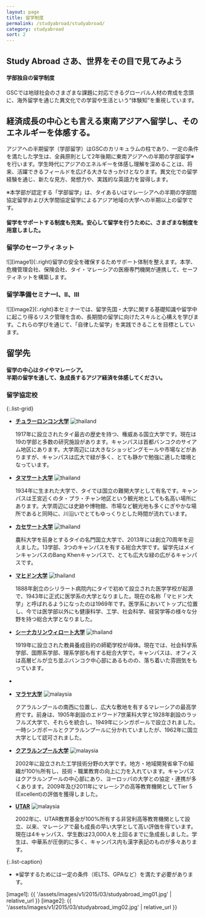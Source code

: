 ```yaml
---
layout: page
title: 留学制度
permalink: /studyabroad/studyabroad/
category: studyabroad
sort: 2
---
```


## Study Abroad さあ、世界をその目で見てみよう


#### 学部独自の留学制度

GSCでは地球社会のさまざまな課題に対応できるグローバル人材の育成を念頭に、海外留学を通じた異文化での学習や生活という“体験知”を重視しています。

## 経済成長の中心とも言える東南アジアへ留学し、そのエネルギーを体感する。
アジアへの半期留学（学部留学）はGSCのカリキュラムの柱であり、一定の条件を満たした学生は、全員原則として2年後期に東南アジアへの半期の学部留学※を行います。学生時代にアジアのエネルギーを体感し理解を深めることは、将来、活躍できるフィールドを広げる大きなきっかけとなります。異文化での留学経験を通じ、新たな見方、発想力や、実践的な英語力を習得します。

※本学部が認定する「学部留学」は、タイあるいはマレーシアへの半期の学部間協定留学および大学間協定留学によるアジア地域の大学への半期以上の留学です。


#### 留学をサポートする制度も充実。安心して留学を行うために、さまざまな制度を用意しました。


### 留学のセーフティネット

![][image1]{:.right}留学の安全を確保するためサポート体制を整えます。本学、危機管理会社、保険会社、タイ・マレーシアの医療専門機関が連携して、セーフティネットを構築します。

### 留学準備セミナーⅠ、Ⅱ、Ⅲ

![][image2]{:.right}本セミナーでは、留学先国・大学に関する基礎知識や留学中に起こり得るリスク管理を含め、長期間の留学に向けたスキルと心構えを学びます。これらの学びを通じて、「自律した留学」を実践できることを目標としています。


## 留学先

#### 留学の中心はタイやマレーシア。<br>半期の留学を通して、急成長するアジア経済を体感してください。

### 留学協定校

{:.list-grid}
*   **[チュラーロンコン大学](http://www.chula.ac.th/en/)** ![thailand](https://user-images.githubusercontent.com/416977/41012001-8555cff0-697a-11e8-8384-8d65880c478c.png)

    1917年に設立されたタイ最古の歴史を持つ、権威ある国立大学です。現在は19の学部と多数の研究施設があります。キャンパスは首都バンコクのサイアム地区にあります。大学周辺には大きなショッピングモールや市場などがありますが、キャンパスは広大で緑が多く、とても静かで勉強に適した環境となっています。

*   **[タマサート大学](http://www.tu.ac.th/en/)** ![thailand](https://user-images.githubusercontent.com/416977/41012001-8555cff0-697a-11e8-8384-8d65880c478c.png)

    1934年に生まれた大学で、タイでは国立の難関大学として有名です。キャンパスは王宮近くのタ・プラ・チャン地区という観光地としても名高い場所にあります。大学周辺には史跡や博物館、市場など観光地も多くにぎやかな場所であると同時に、川沿いでとてもゆっくりとした時間が流れています。

*   **[カセサート大学](http://www.interprogram.ku.ac.th/newsite/index.php/home)** ![thailand](https://user-images.githubusercontent.com/416977/41012001-8555cff0-697a-11e8-8384-8d65880c478c.png)

    農科大学を前身とするタイの名門国立大学で、2013年には創立70周年を迎えました。13学部、3つのキャンパスを有する総合大学です。留学先はメインキャンパスのBang Khenキャンパスで、とても広大な緑の広がるキャンパスです。

*   **[マヒドン大学](http://www.mahidol.ac.th/en/index.html)** ![thailand](https://user-images.githubusercontent.com/416977/41012001-8555cff0-697a-11e8-8384-8d65880c478c.png)

    1888年創立のシリラート病院内にタイで初めて設立された医学学校が起源で、1943年に正式に医学系の大学となりました。現在の名称「マヒドン大学」と呼ばれるようになったのは1969年です。医学系においてトップに位置し、今では医学部以外にも健康科学、工学、社会科学、経営学等の様々な分野を持つ総合大学となりました。

*   **[シーナカリンウィロート大学](https://www.swu.ac.th/)** ![thailand](https://user-images.githubusercontent.com/416977/41012001-8555cff0-697a-11e8-8384-8d65880c478c.png)

    1919年に設立された教員養成目的の師範学校が母体。現在では、社会科学系学部、国際系学部、理系学部も有する総合大学で。キャンパスは、オフィスは高層ビルが立ち並ぶバンコク中心部にあるものの、落ち着いた雰囲気をもっています。

*   　　 
     

*   **[マラヤ大学](https://www.um.edu.my.html)** ![malaysia](https://user-images.githubusercontent.com/416977/41011993-80df4334-697a-11e8-8be1-ace55199629d.png) 

    クアラルンプールの南西に位置し、広大な敷地を有するマレーシアの最高学府です。前身は、1905年創設のエドワード7世薬科大学と1928年創設のラッフルズ大学で、それらを統合し、1949年にシンガポールで設立されました。一時シンガポールとクアラルンプールに分かれていましたが、1962年に国立大学として認可されました。

*   **[クアラルンプール大学](http://www.unikl.edu.my/)** ![malaysia](https://user-images.githubusercontent.com/416977/41011993-80df4334-697a-11e8-8be1-ace55199629d.png) 

    2002年に設立された工学技術分野の大学です。地方・地域開発省傘下の組織が100％所有し、技術・職業教育の向上に力を入れています。キャンパスはクアラルンプールの中心部にあり、ヨーロッパの大学との協定・連携が多くあります。2009年及び2011年にマレーシアの高等教育機関としてTier 5 (Excellent)の評価を獲得しました。

*   **[UTAR](http://www.utar.edu.my/main.jsp)** ![malaysia](https://user-images.githubusercontent.com/416977/41011993-80df4334-697a-11e8-8be1-ace55199629d.png) 

    2002年に、UTAR教育基金が100%所有する非営利高等教育機関として設立、以来、マレーシアで最も成長の早い大学として高い評価を得ています。現在は4キャンパス、学生数は23,000人を上回るまでに急成長しました。学生は、中華系が圧倒的に多く、キャンパス内も漢字表記のものが多々あります。

{:.list-caption}
*   <span class="asterisk">※</span>留学するためには一定の条件（IELTS、GPAなど）を満たす必要があります。


[image1]: {{ '/assets/images/v1/2015/03/studyabroad_img01.jpg' | relative_url }}
[image2]: {{ '/assets/images/v1/2015/03/studyabroad_img02.jpg' | relative_url }}
